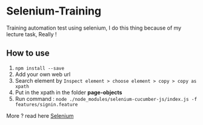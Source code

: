 # Selenium-Training
Training automation test using selenium, I do this thing because of my lecture task, Really !

## How to use 

1. `npm install --save`
2. Add your own web url
3. Search element by `Inspect element > choose element > copy > copy as xpath`
4. Put in the xpath in the folder **page-objects**
5. Run command : `node ./node_modules/selenium-cucumber-js/index.js -f features/signin.feature`


More ? read here [Selenium](https://www.npmjs.com/package/selenium-cucumber-js)

